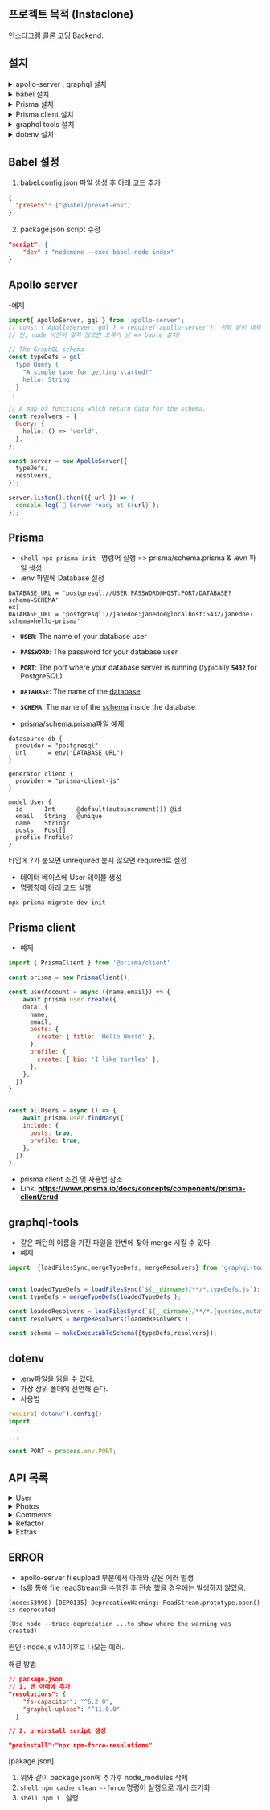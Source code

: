 ## 프로젝트 목적 (Instaclone)

인스타그램 클론 코딩 Backend.

## 설치

<details>
<summary>apollo-server , graphql 설치 </summary>
  
```Shell
# NPM
npm install apollo-server graphql

# yarn

yarn add apollo-server graphql

````
</details>
<details>
<summary>babel 설치 </summary>

```Shell
# NPM
npm install --save-dev @babel/core
npm install @babel/preset-env @babel/node --save-dev


# yarn
yarn add --save-dev @babel/core
yarn add @babel/preset-env @babel/node --save-dev
````

</details>

<details>
<summary>Prisma 설치 </summary>

```Shell
# NPM
npm install prisma -D

# yarn
yarn add prisma -D
```

</details>

<details>
<summary>Prisma client 설치 </summary>

```Shell
# NPM
npm install @prisma/client

# yarn
yarn add @prisma/client
```

</details>

<details>
<summary>graphql tools 설치 </summary>

```Shell
# NPM
npm i graphql-tools

# yarn
yarn add graphql-tools]
```

</details>

<details>
<summary>dotenv 설치</summary>

```Shell
# NPM
npm i dotenv

# yarn
yarn add dotenv
```

</details>

## Babel 설정
1. babel.config.json 파일 생성 후 아래 코드 추가
```json
{
  "presets": ["@babel/preset-env"]
}
```
2. package.json script 수정
```json
"script": {
	"dev" : "nodemone --exec babel-node index"
}
```

## Apollo server 
-예제
```javascript
import{ ApolloServer, gql } from 'apollo-server';
// const { ApolloServer, gql } = require('apollo-server'); 위와 같이 대체 
// 단, node 버전이 맞지 않으면 오류가 남 => bable 설치!

// The GraphQL schema
const typeDefs = gql`
  type Query {
    "A simple type for getting started!"
    hello: String
  }
`;

// A map of functions which return data for the schema.
const resolvers = {
  Query: {
    hello: () => 'world',
  },
};

const server = new ApolloServer({
  typeDefs,
  resolvers,
});

server.listen().then(({ url }) => {
  console.log(`🚀 Server ready at ${url}`);
});

```

## Prisma
- ```shell npx prisma init ``` 명령어 실행 => prisma/schema.prisma & .evn 파일 생성
- .env 파일에 Database 설정
```env
DATABASE_URL = 'postgresql://USER:PASSWORD@HOST:PORT/DATABASE?schema=SCHEMA'
ex)
DATABASE_URL = 'postgresql://janedoe:janedoe@localhost:5432/janedoe?schema=hello-prisma'
```
  - **`USER`**: The name of your database user
  - **`PASSWORD`**: The password for your database user
  - **`PORT`**: The port where your database server is running (typically **`5432`** for PostgreSQL)
  - **`DATABASE`**: The name of the [database](https://www.postgresql.org/docs/12/manage-ag-overview.html)
  - **`SCHEMA`**: The name of the [schema](https://www.postgresql.org/docs/12/ddl-schemas.html) inside the database

- prisma/schema.prisma파일 예제
```prisma
datasource db {
  provider = "postgresql"
  url      = env("DATABASE_URL")
}

generator client {
  provider = "prisma-client-js"
}

model User {
  id      Int      @default(autoincrement()) @id
  email   String   @unique
  name    String?
  posts   Post[]
  profile Profile?
}

```
타입에 ?가 붙으면 unrequired 붙지 않으면 required로 설정

- 데이터 베이스에 User 테이블 생성
- 명령창에 아래 코드 실행
```shell
npx prisma migrate dev init 
```
## Prisma client
- 예제
```javascript
import { PrismaClient } from '@prisma/client'

const prisma = new PrismaClient();

const userAccount = async ({name,email}) => {
	await prisma.user.create({
    data: {
      name,
      email,
      posts: {
        create: { title: 'Hello World' },
      },
      profile: {
        create: { bio: 'I like turtles' },
      },
    },
  })
}


const allUsers = async () => {
	await prisma.user.findMany({
    include: {
      posts: true,
      profile: true,
    },
  })
}
```
- prisma client 조건 및 사용법 참조
- Link: **https://www.prisma.io/docs/concepts/components/prisma-client/crud**

## graphql-tools
- 같은 패턴의 이름을 가진 파일을 한번에 찾아 merge 시킬 수 있다.
- 예제
```javascript
import  {loadFilesSync,mergeTypeDefs, mergeResolvers} from 'graphql-tools';


const loadedTypeDefs = loadFilesSync(`${__dirname}/**/*.typeDefs.js`);
const typeDefs = mergeTypeDefs(loadedTypeDefs );

const loadedResolvers = loadFilesSync(`${__dirname}/**/*.{queries,mutations}.js`);
const resolvers = mergeResolvers(loadedResolvers );

const schema = makeExecutableSchema({typeDefs,resolvers});
```

## dotenv
- .env파일을 읽을 수 있다.
- 가장 상위 폴더에 선언해 준다.
- 사용법
```js
require('dotenv').config()
import ...
...
...

const PORT = process.env.PORT;
```

## API 목록

<details>
  <summary>User</summary>

-   [x] Create Account
-   [x] See Profile
-   [x] Login
-   [x] Edit Profile
-   [x] CHange Avatar (Image Upload)
-   [x] Follow User
-   [x] Unfollow User
-   [x] See Followers with Paginataion
-   [x] See Follwing with Paginataion
-   [x] Computed Fields
-   [x] Search Users

</details>
<details>
<summary>Photos</summary>

-   [x] Upload Photo (Parse #)
-   [x] See Photo
-   [x] See Hashtags
-   [x] Search Photos
-   [x] Edit Photo
-   [x] Like / Unlike Photo
-   [x] See Photo Likes
-   [ ] See Photo Comments
-   [x] See Feed
-   [x] Is Mine (Delte Photo)

</details>
<details>
<summary>Comments</summary>

-   [x] Comment on Photo
-   [x] Edit Comment
-   [x] Delete Comment (Is Mine)
</details>
<details>
<summary>Refactor</summary>

-   [x] Mutation Responses

</details>
<details>
<summary>Extras</summary>
  
-   [x] S3 Image Upload

</details>

## ERROR

-   apollo-server fileupload 부분에서 아래와 같은 에러 발생
-   fs를 통해 file readStream을 수행한 후 전송 했을 경우에는 발생하지 않았음.

```shell
(node:53998) [DEP0135] DeprecationWarning: ReadStream.prototype.open() is deprecated

(Use node --trace-deprecation ...to show where the warning was created)
```

원인 : node.js v.14이후로 나오는 에러..

해결 방법

```json
// package.json
// 1. 맨 아래에 추가
"resolutions": {
    "fs-capacitor": "^6.2.0",
    "graphql-upload": "^11.0.0"
  }

// 2. preinstall script 생성

"preinstall":"npx npm-force-resolutions"
```

[pakage.json]

1. 위와 같이 package.json에 추가후 node_modules 삭제
2. `shell npm cache clean --force` 명령어 실행으로 캐시 초기화
3. `shell npm i ` 실행
